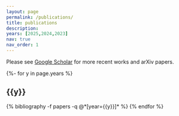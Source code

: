 ```yaml
---
layout: page
permalink: /publications/
title: publications
description: 
years: [2025,2024,2023]
nav: true
nav_order: 1
---
```

<!-- _pages/publications.md -->
<div class="publications">

<p>Please see <a href="https://scholar.google.com/citations?user=6hu7hXkAAAAJ&hl=en">Google Scholar</a> for more recent works and arXiv papers. </p>

{%- for y in page.years %}
  <h2 class="year">{{y}}</h2>
  {% bibliography -f papers -q @*[year={{y}}]* %}
{% endfor %}

</div>
